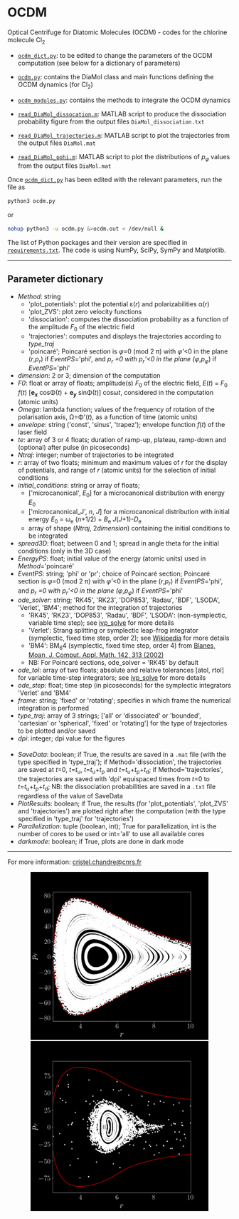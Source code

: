 # OCDM
Optical Centrifuge for Diatomic Molecules (OCDM) - codes for the chlorine molecule Cl<sub>2</sub>

- [`ocdm_dict.py`](https://github.com/cchandre/OCDM/blob/main/ocdm_dict.py): to be edited to change the parameters of the OCDM computation (see below for a dictionary of parameters)

- [`ocdm.py`](https://github.com/cchandre/OCDM/blob/main/ocdm.py): contains the DiaMol class and main functions defining the OCDM dynamics (for Cl<sub>2</sub>)

- [`ocdm_modules.py`](https://github.com/cchandre/OCDM/blob/main/ocdm_modules.py): contains the methods to integrate the OCDM dynamics

- [`read_DiaMol_dissocation.m`](https://github.com/cchandre/OCDM/blob/main/read_DiaMol_dissociation.m): MATLAB script to produce the dissociation probability figure from the output files `DiaMol_dissociation.txt` 

- [`read_DiaMol_trajectories.m`](https://github.com/cchandre/OCDM/blob/main/read_DiaMol_trajectories.m): MATLAB script to plot the trajectories from the output files `DiaMol.mat`

- [`read_DiaMol_pphi.m`](https://github.com/cchandre/OCDM/blob/main/read_DiaMol_pphi.m): MATLAB script to plot the distributions of *p*<sub>*&phi;*</sub> values from the output files `DiaMol.mat`

Once [`ocdm_dict.py`](https://github.com/cchandre/OCDM/blob/main/ocdm_dict.py) has been edited with the relevant parameters, run the file as 
```sh
python3 ocdm.py
```
or 
```sh
nohup python3 -u ocdm.py &>ocdm.out < /dev/null &
```
The list of Python packages and their version are specified in [`requirements.txt`](https://github.com/cchandre/OCDM/blob/main/requirements.txt). The code is using NumPy, SciPy, SymPy and Matplotlib. 
___
##  Parameter dictionary

- *Method*: string
   - 'plot_potentials': plot the potential &epsilon;(*r*) and polarizabilities &alpha;(*r*)
   - 'plot_ZVS': plot zero velocity functions
   - 'dissociation': computes the dissociation probability as a function of the amplitude *F*<sub>0</sub> of the electric field
   - 'trajectories': computes and displays the trajectories according to *type_traj*
   - 'poincaré'; Poincaré section is *&phi;*=0 (mod 2 &pi;) with *&phi;'*<0 in the plane (*r*,*p*<sub>*r*</sub>) if *EventPS*='phi', and *p<sub>*r*</sub> =0 with *p<sub>*r*</sub>'<0 in the plane (*&phi;*,*p*<sub>*&phi;*</sub>) if *EventPS*='phi'
- *dimension*: 2 or 3; dimension of the computation
- *F0*: float or array of floats; amplitude(s) *F*<sub>0</sub> of the electric field, *E*(*t*) = *F*<sub>0 </sub>*f*(*t*) [<b>e<sub>*x*</sub></b> cos&Phi;(*t*) + <b>e<sub>*y*</sub></b> sin&Phi;(*t*)] cos&omega;*t*, considered in the computation (atomic units)
- *Omega*: lambda function; values of the frequency of rotation of the polarisation axis, &Omega;=&Phi;'(*t*), as a function of time (atomic units)
- *envelope*: string ('const', 'sinus', 'trapez'); envelope function *f*(*t*) of the laser field
- *te*: array of 3 or 4 floats; duration of ramp-up, plateau, ramp-down and (optional) after pulse (in picoseconds)
- *Ntraj*: integer; number of trajectories to be integrated
- *r*: array of two floats; minimum and maximum values of *r* for the display of potentials, and range of *r* (atomic units) for the selection of initial conditions
- *initial_conditions*: string or array of floats; 
   - ['microcanonical', *E*<sub>0</sub>] for a microcanonical distribution with energy *E*<sub>0</sub>
   - ['microcanonical_J', *n*, *J*] for a microcanonical distribution with initial energy *E*<sub>0</sub> = &omega;<sub>e</sub> (*n*+1/2) + *B*<sub>e</sub> *J*(*J*+1)-*D*<sub>e</sub>
   - array of shape (*Ntraj*, 2*dimension*) containing the initial conditions to be integrated
- *spread3D*: float; between 0 and 1; spread in angle theta for the initial conditions (only in the 3D case)
- *EnergyPS*: float; initial value of the energy (atomic units) used in *Method*='poincaré'
- *EventPS*: string; 'phi' or 'pr'; choice of Poincaré section; Poincaré section is *&phi;*=0 (mod 2 &pi;) with *&phi;'*<0 in the plane (*r*,*p*<sub>*r*</sub>) if *EventPS*='phi', and *p<sub>*r*</sub> =0 with *p<sub>*r*</sub>'<0 in the plane (*&phi;*,*p*<sub>*&phi;*</sub>) if *EventPS*='phi'
- *ode_solver*: string; 'RK45', 'RK23', 'DOP853', 'Radau', 'BDF', 'LSODA', 'Verlet', 'BM4'; method for the integration of trajectories
    - 'RK45', 'RK23', 'DOP853', 'Radau', 'BDF', 'LSODA': (non-symplectic, variable time step); see [ivp_solve](https://docs.scipy.org/doc/scipy/reference/generated/scipy.integrate.solve_ivp.html) for more details
    - 'Verlet': Strang splitting or symplectic leap-frog integrator (symplectic, fixed time step, order 2); see [Wikipedia](https://en.wikipedia.org/wiki/Strang_splitting) for more details
    - 'BM4': BM<sub>6</sub>4 (symplectic, fixed time step, order 4) from [Blanes, Moan, J. Comput. Appl. Math. 142, 313 (2002)](https://doi.org/10.1016/S0377-0427(01)00492-7)
    - NB: For Poincaré sections, ode_solver = 'RK45' by default
- *ode_tol*: array of two floats; absolute and relative tolerances [atol, rtol] for variable time-step integrators; see [ivp_solve](https://docs.scipy.org/doc/scipy/reference/generated/scipy.integrate.solve_ivp.html) for more details
- *ode_step*: float; time step (in picoseconds) for the symplectic integrators 'Verlet' and 'BM4'
- *frame*: string; 'fixed' or 'rotating'; specifies in which frame the numerical integration is performed
- *type_traj*: array of 3 strings; ['all' or 'dissociated' or 'bounded', 'cartesian' or 'spherical', 'fixed' or 'rotating'] for the type of trajectories to be plotted and/or saved
- *dpi*: integer; dpi value for the figures 
####
- *SaveData*: boolean; if True, the results are saved in a `.mat` file (with the type specified in 'type_traj'); if Method='dissociation', the trajectories are saved at *t*=0, *t*=*t*<sub>u</sub>, *t*=*t*<sub>u</sub>+*t*<sub>p</sub> and *t*=*t*<sub>u</sub>+*t*<sub>p</sub>+*t*<sub>d</sub>; if Method='trajectories', the trajectories are saved with 'dpi' equispaced times from *t*=0 to *t*=*t*<sub>u</sub>+*t*<sub>p</sub>+*t*<sub>d</sub>; NB: the dissociation probabilities are saved in a `.txt` file regardless of the value of SaveData
- *PlotResults*: boolean; if True, the results (for 'plot_potentials', 'plot_ZVS' and 'trajectories') are plotted right after the computation (with the type specified in 'type_traj' for 'trajectories')
- *Parallelization*: tuple (boolean, int); True for parallelization, int is the number of cores to be used or int='all' to use all available cores
- *darkmode*: boolean; if True, plots are done in dark mode

---
For more information: <cristel.chandre@cnrs.fr>

<p align="center">
  <img src="https://github.com/cchandre/OCDM/blob/main/Figure_2.png" alt="Example" width="400"/>
  <img src="https://github.com/cchandre/OCDM/blob/main/Figure_1.png" alt="Example" width="400"/>
</p>
